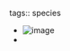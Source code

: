 tags:: species

- ![image](https://peach-geographical-bat-397.mypinata.cloud/ipfs/QmQj196ygmH91ttY9eruXtTehj99FukMBMeUcisPZeLKbh)
-